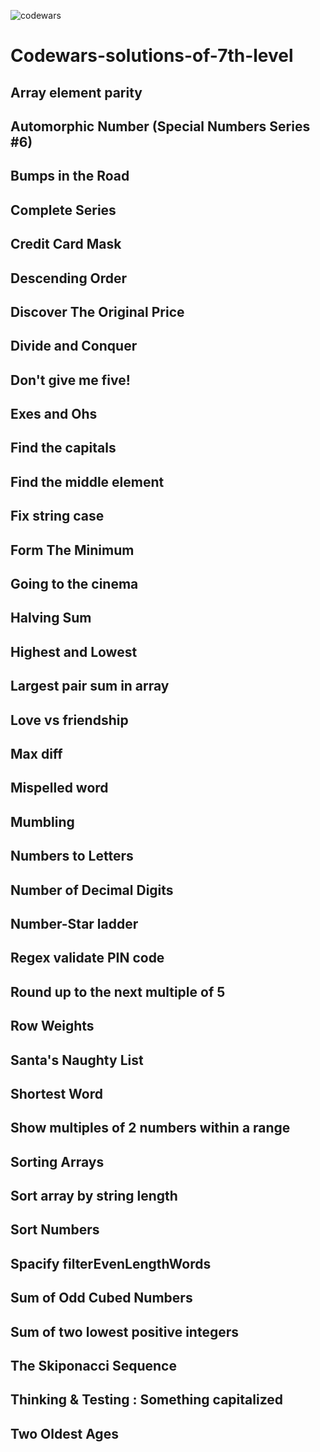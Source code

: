 ![codewars](https://user-images.githubusercontent.com/68942106/94330252-aacd6500-ff77-11ea-9185-c090b275b794.png)

# Codewars-solutions-of-7th-level

## Array element parity
## Automorphic Number (Special Numbers Series #6)
## Bumps in the Road
## Complete Series
## Credit Card Mask
## Descending Order
## Discover The Original Price
## Divide and Conquer
## Don't give me five!
## Exes and Ohs
## Find the capitals
## Find the middle element
## Fix string case
## Form The Minimum
## Going to the cinema
## Halving Sum
## Highest and Lowest
## Largest pair sum in array 
## Love vs friendship
## Max diff
## Mispelled word
## Mumbling
## Numbers to Letters
## Number of Decimal Digits
## Number-Star ladder
## Regex validate PIN code
## Round up to the next multiple of 5
## Row Weights
## Santa's Naughty List
## Shortest Word
## Show multiples of 2 numbers within a range
## Sorting Arrays
## Sort array by string length
## Sort Numbers
## Spacify filterEvenLengthWords
## Sum of Odd Cubed Numbers
## Sum of two lowest positive integers
## The Skiponacci Sequence
## Thinking & Testing : Something capitalized
## Two Oldest Ages
